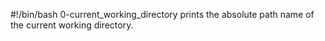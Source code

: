 #!/bin/bash
0-current_working_directory prints the absolute path name of the current working directory. 



